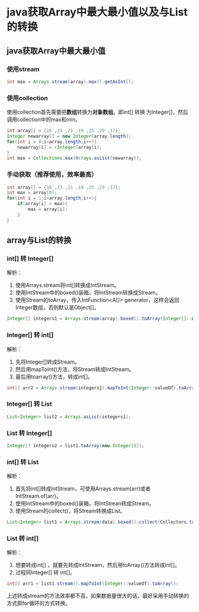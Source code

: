 <!--
 * @Author: ZhXZhao
 * @Date: 2020-11-14 15:41:46
 * @LastEditors: ZhXZhao
 * @LastEditTime: 2020-11-14 16:43:47
 * @Description:
-->
# java获取Array中最大最小值以及与List的转换

## java获取Array中最大最小值

### 使用stream

```java
int max = Arrays.stream(array).max().getAsInt();
```

### 使用collection
使用collection首先需要把**数组**转换为**对象数组**。即int[] 转换 为Integer[]，然后调用collection中的max和min。

```java
int array[] = {18 ,23 ,21 ,19 ,25 ,29 ,17};
Integer newarray[] = new Integer[array.length];
for(int i = 0;i<array.length;i++){
    newarray[i] = (Integer)array[i];
}
int max = Collections.max(Arrays.asList(newarray));
```

### 手动获取（推荐使用，效率最高）

```java
int array[] = {18 ,23 ,21 ,19 ,25 ,29 ,17};
int max = array[0];
for(int i = 1;i<array.length;i++){
    if(array[i] > max){
        max = array[i];
    }
}
```

## array与List的转换

### int[] 转 Integer[]

解析：
1. 使用Arrays.stream将int[]转换成IntStream。
2. 使用IntStream中的boxed()装箱，将IntStream转换成Stream<Integer>。
3. 使用Stream的toArray，传入IntFunction<A[]> generator，这样会返回Integer数组，否则默认是Object[]。

```java
Integer[] integers1 = Arrays.stream(array).boxed().toArray(Integer[]::new);
```

### Integer[] 转 int[]

解析：
1. 先将Integer[]转成Stream<Integer>。
2. 然后用mapToInt()方法，将Stream<Integer>转成IntStream。
3. 最后用toarray()方法，转成int[]。

```java
int[] arr2 = Arrays.stream(integers1).mapToInt(Integer::valueOf).toArray();
```

### Integer[] 转 List<Integer>

```java
List<Integer> list2 = Arrays.asList(integers1);
```

### List<Integer> 转 Integer[]

```java
Integer[] integers2 = list1.toArray(new Integer[0]);
```

### int[] 转 List<Integer>

解析：
1. 首先将int[]转成IntStream，可使用Arrays.stream(arr)或者IntStream.of(arr)。
2. 使用IntStream中的boxed()装箱，将IntStrean转成Stream<Integer>。
3. 使用Stream的collect()，将Stream<T>转换成List<T>。

```java
List<Integer> list1 = Arrays.stream(data).boxed().collect(Collectors.toList());
```

### List<Integer> 转 int[]

解析：
1. 想要转成int[] ，就要先转成IntStream，然后用toArray()方法转成int[]。
2. 过程同Integer[] 转 int[]。

```java
int[] arr1 = list1.stream().mapToInt(Integer::valueOf).toArray();
```

上述转成stream的方法效率都不高，如果数据量很大的话，最好采用手动转换的方式即for循环的方式转换。

